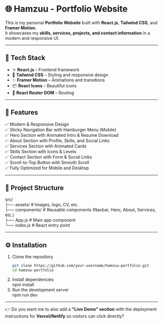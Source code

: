 # 🌐 Hamzuu - Portfolio Website  

This is my personal **Portfolio Website** built with **React.js**, **Tailwind CSS**, and **Framer Motion**.  
It showcases my **skills, services, projects, and contact information** in a modern and responsive UI.  

---

## 🚀 Tech Stack  
- ⚛️ **React.js** – Frontend framework  
- 🎨 **Tailwind CSS** – Styling and responsive design  
- ✨ **Framer Motion** – Animations and transitions  
- 📦 **React Icons** – Beautiful icons  
- 🔗 **React Router DOM** – Routing  

---

## 📸 Features  
✅ Modern & Responsive Design  
✅ Sticky Navigation Bar with Hamburger Menu (Mobile)  
✅ Hero Section with Animated Intro & Resume Download  
✅ About Section with Profile, Skills, and Social Links  
✅ Services Section with Animated Cards  
✅ Skills Section with Icons & Levels  
✅ Contact Section with Form & Social Links  
✅ Scroll-to-Top Button with Smooth Scroll  
✅ Fully Optimized for Mobile and Desktop  

---

## 📂 Project Structure  

src/ <br>
├── assets/ # Images, logo, CV, etc. <br>
├── components/ # Reusable components (Navbar, Hero, About, Services, etc.)<br>
├── App.js # Main app component<br>
└── index.js # React entry point<br>


---

## ⚙️ Installation  

1. Clone the repository  
   ```bash
   git clone https://github.com/your-username/hamzuu-portfolio.git
   cd hamzuu-portfolio
2. Install dependencies <br>
   npm install
3. Run the development server <br>
   npm run dev

   
---

👉 Do you want me to also add a **"Live Demo" section** with the deployment instructions for **Vercel/Netlify** so visitors can click directly?

